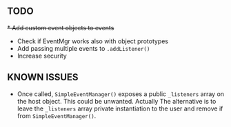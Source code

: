 ## TODO

<del>* Add custom event objects to events</del>
* Check if EventMgr works also with object prototypes
* Add passing multiple events to `.addListener()`
* Increase security

## KNOWN ISSUES

* Once called,  `SimpleEventManager()` exposes a public `_listeners` array on the host object. This could be unwanted. Actually The alternative is to leave the `_listeners` array private instantiation
to the user and remove if from `SimpleEventManager()`.
